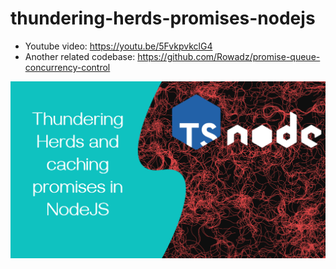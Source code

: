 # thundering-herds-promises-nodejs

- Youtube video: https://youtu.be/5FvkpvkclG4
- Another related codebase: https://github.com/Rowadz/promise-queue-concurrency-control

<img src="thumb.png" />
